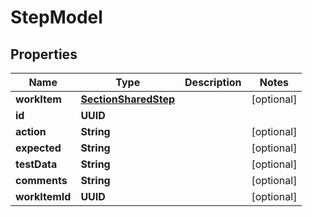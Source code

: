 

# StepModel


## Properties

| Name | Type | Description | Notes |
|------------ | ------------- | ------------- | -------------|
|**workItem** | [**SectionSharedStep**](SectionSharedStep.md) |  |  [optional] |
|**id** | **UUID** |  |  |
|**action** | **String** |  |  [optional] |
|**expected** | **String** |  |  [optional] |
|**testData** | **String** |  |  [optional] |
|**comments** | **String** |  |  [optional] |
|**workItemId** | **UUID** |  |  [optional] |




